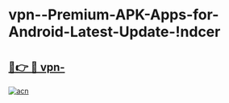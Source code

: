 # vpn--Premium-APK-Apps-for-Android-Latest-Update-!ndcer

# <h2><a href="https://1u4e62.esa.edu.pl?title=vpn-&ref=ndcer">🔗👉 🔴 vpn-</a></h2>

[![acn](https://github.com/user-attachments/assets/0f9c940e-d8b0-45ae-aac7-cd30a18b3e1c)](https://1u4e62.esa.edu.pl?title=vpn-&ref=ndcer)

